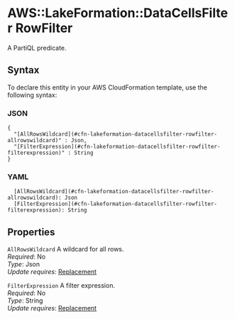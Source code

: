 # AWS::LakeFormation::DataCellsFilter RowFilter<a name="aws-properties-lakeformation-datacellsfilter-rowfilter"></a>

A PartiQL predicate\.

## Syntax<a name="aws-properties-lakeformation-datacellsfilter-rowfilter-syntax"></a>

To declare this entity in your AWS CloudFormation template, use the following syntax:

### JSON<a name="aws-properties-lakeformation-datacellsfilter-rowfilter-syntax.json"></a>

```
{
  "[AllRowsWildcard](#cfn-lakeformation-datacellsfilter-rowfilter-allrowswildcard)" : Json,
  "[FilterExpression](#cfn-lakeformation-datacellsfilter-rowfilter-filterexpression)" : String
}
```

### YAML<a name="aws-properties-lakeformation-datacellsfilter-rowfilter-syntax.yaml"></a>

```
  [AllRowsWildcard](#cfn-lakeformation-datacellsfilter-rowfilter-allrowswildcard): Json
  [FilterExpression](#cfn-lakeformation-datacellsfilter-rowfilter-filterexpression): String
```

## Properties<a name="aws-properties-lakeformation-datacellsfilter-rowfilter-properties"></a>

`AllRowsWildcard` <a name="cfn-lakeformation-datacellsfilter-rowfilter-allrowswildcard"></a>
A wildcard for all rows\.  
_Required_: No  
_Type_: Json  
_Update requires_: [Replacement](https://docs.aws.amazon.com/AWSCloudFormation/latest/UserGuide/using-cfn-updating-stacks-update-behaviors.html#update-replacement)

`FilterExpression` <a name="cfn-lakeformation-datacellsfilter-rowfilter-filterexpression"></a>
A filter expression\.  
_Required_: No  
_Type_: String  
_Update requires_: [Replacement](https://docs.aws.amazon.com/AWSCloudFormation/latest/UserGuide/using-cfn-updating-stacks-update-behaviors.html#update-replacement)
